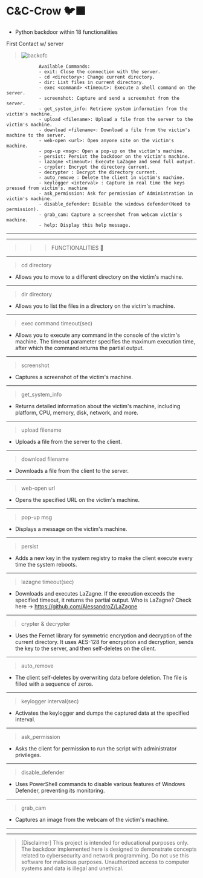 # C&C-Crow 🐦‍⬛
* Python backdoor within 18 functionalities 

First Contact w/ server
>![backofc](https://github.com/Mizugue/Crow-CC/assets/126506298/2ca35f28-369e-432f-bd90-db8a9b160473)




```
            Available Commands:
            - exit: Close the connection with the server.
            - cd <directory>: Change current directory.
            - dir: List files in current directory.
            - exec <command> <timeout>: Execute a shell command on the server.
            - screenshot: Capture and send a screenshot from the server.
            - get_system_info: Retrieve system information from the victim's machine.
            - upload <filename>: Upload a file from the server to the victim's machine.
            - download <filename>: Download a file from the victim's machine to the server.
            - web-open <url>: Open anyone site on the victim's machine.
            - pop-up <msg>: Open a pop-up on the victim's machine.
            - persist: Persist the backdoor on the victim's machine.
            - lazagne <timeout>: Execute LaZagne and send full output.
            - crypter: Encrypt the directory current.
            - decrypter : Decrypt the directory current.
            - auto_remove : Delete the client in victim's machine.
            - keylogger <interval> : Capture in real time the keys pressed from victim's. machine
            - ask_permission: Ask for permission of Administration in victim's machine.
            - disable_defender: Disable the windows defender(Need to permission).
            - grab_cam: Capture a screenshot from webcam victim's machine.
            - help: Display this help message.

```

___

---

>>>FUNCTIONALITIES 🔧
---

>cd directory
* Allows you to move to a different directory on the victim's machine.
---
>dir directory
* Allows you to list the files in a directory on the victim's machine.
---
>exec command timeout(sec)
* Allows you to execute any command in the console of the victim's machine. The timeout parameter specifies the maximum execution time, after which the command returns the partial output.
---
>screenshot
* Captures a screenshot of the victim's machine.
---
>get_system_info
* Returns detailed information about the victim's machine, including platform, CPU, memory, disk, network, and more.
---
>upload filename
* Uploads a file from the server to the client.
---
>download filename
* Downloads a file from the client to the server.
---
>web-open url
* Opens the specified URL on the victim's machine.
---
>pop-up msg
* Displays a message on the victim's machine.
---
>persist
* Adds a new key in the system registry to make the client execute every time the system reboots.
---
>lazagne timeout(sec)
* Downloads and executes LaZagne. If the execution exceeds the specified timeout, it returns the partial output.
Who is LaZagne? Check here -> https://github.com/AlessandroZ/LaZagne
---
>crypter & decrypter
* Uses the Fernet library for symmetric encryption and decryption of the current directory. It uses AES-128 for encryption and decryption, sends the key to the server, and then self-deletes on the client.
---
>auto_remove
* The client self-deletes by overwriting data before deletion. The file is filled with a sequence of zeros.
---
>keylogger interval(sec)
* Activates the keylogger and dumps the captured data at the specified interval.
---
>ask_permission
* Asks the client for permission to run the script with administrator privileges.
---
>disable_defender
* Uses PowerShell commands to disable various features of Windows Defender, preventing its monitoring.
---
>grab_cam
* Captures an image from the webcam of the victim's machine.
---
---
>[Disclaimer]
>This project is intended for educational purposes only. The backdoor implemented here is designed to demonstrate concepts related to cybersecurity and network programming. Do not use this software for malicious purposes. Unauthorized access to computer systems and data is illegal and unethical.        
